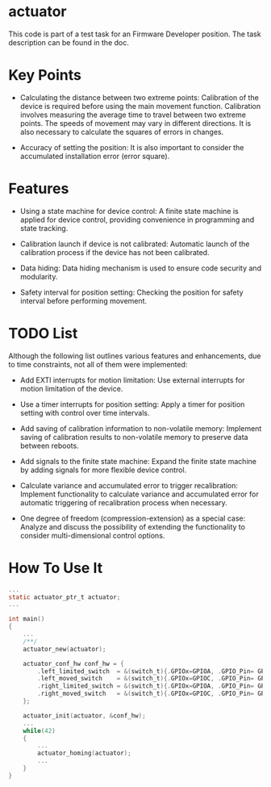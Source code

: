 # actuator

This code is part of a test task for an Firmware Developer position.
The task description can be found in the doc.


# Key Points

- Calculating the distance between two extreme points: Calibration of the device is required before using the main movement function. Calibration involves measuring the average time to travel between two extreme points. The speeds of movement may vary in different directions. It is also necessary to calculate the squares of errors in changes.

- Accuracy of setting the position: It is also important to consider the accumulated installation error (error square).

# Features

- Using a state machine for device control:
   A finite state machine is applied for device control, providing convenience in programming and state tracking.

- Calibration launch if device is not calibrated:
   Automatic launch of the calibration process if the device has not been calibrated.

- Data hiding:
   Data hiding mechanism is used to ensure code security and modularity.

- Safety interval for position setting:
   Checking the position for safety interval before performing movement.

# TODO List

Although the following list outlines various features and enhancements, due to time constraints, not all of them were implemented:

- Add EXTI interrupts for motion limitation:
   Use external interrupts for motion limitation of the device.

- Use a timer interrupts for position setting:
   Apply a timer for position setting with control over time intervals.

- Add saving of calibration information to non-volatile memory:
   Implement saving of calibration results to non-volatile memory to preserve data between reboots.

- Add signals to the finite state machine:
   Expand the finite state machine by adding signals for more flexible device control.

- Calculate variance and accumulated error to trigger recalibration:
   Implement functionality to calculate variance and accumulated error for automatic triggering of recalibration process when necessary.

- One degree of freedom (compression-extension) as a special case:
   Analyze and discuss the possibility of extending the functionality to consider multi-dimensional control options.


# How To Use It
```C
...
static actuator_ptr_t actuator;
...

int main()
{
    ...
    /**/
    actuator_new(actuator);

    actuator_conf_hw conf_hw = {
        .left_limited_switch  = &(switch_t){.GPIOx=GPIOA, .GPIO_Pin= GPIO_PIN_0, .active_lvl = GPIO_PIN_RESET},
        .left_moved_switch    = &(switch_t){.GPIOx=GPIOC, .GPIO_Pin= GPIO_PIN_13, .active_lvl = GPIO_PIN_RESET},
        .right_limited_switch = &(switch_t){.GPIOx=GPIOA, .GPIO_Pin= GPIO_PIN_0, .active_lvl = GPIO_PIN_RESET},
        .right_moved_switch   = &(switch_t){.GPIOx=GPIOC, .GPIO_Pin= GPIO_PIN_13, .active_lvl = GPIO_PIN_RESET} 
    };

    actuator_init(actuator, &conf_hw);
    ...
    while(42)
    {
        ...
        actuator_homing(actuator);
        ...
    }    
}
```